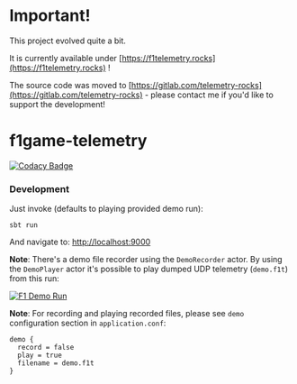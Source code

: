 # Important!
This project evolved quite a bit. 

It is currently available under [https://f1telemetry.rocks](https://f1telemetry.rocks) !

The source code was moved to [https://gitlab.com/telemetry-rocks](https://gitlab.com/telemetry-rocks) - please contact me if you'd like to support the development!

# f1game-telemetry

[![Codacy Badge](https://api.codacy.com/project/badge/Grade/fdf98753c2b94cc298cdbab140249635)](https://www.codacy.com/app/gmaslowski/f1game-telemetry?utm_source=github.com&utm_medium=referral&utm_content=gmaslowski/f1game-telemetry&utm_campaign=badger)

### Development

Just invoke (defaults to playing provided demo run):

```
sbt run
```

And navigate to: [http://localhost:9000](http://localhost:9000)

__**Note**__: There's a demo file recorder using the `DemoRecorder` actor. By using the `DemoPlayer` actor it's
possible to play dumped UDP telemetry (`demo.f1t`) from this run:

[![F1 Demo Run](https://img.youtube.com/vi/749N3TgkqGU/0.jpg)](https://www.youtube.com/watch?v=749N3TgkqGU)

__**Note**__: For recording and playing recorded files, please see `demo` configuration section in `application.conf`:
```
demo {
  record = false
  play = true
  filename = demo.f1t
}
```
